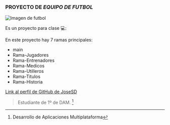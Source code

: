 ### **PROYECTO DE *EQUIPO DE FUTBOL***

![Imagen de futbol](https://i.pinimg.com/736x/77/08/b8/7708b8ff95e139fb991a26cb9c05d4cc.jpg)

Es un proyecto para clase 💻:

En este proyecto hay 7 ramas principales:
- main
- Rama-Jugadores
- Rama-Entrenadores
- Rama-Medicos
- Rama-Utilleros
- Rama-Titulos
- Rama-Historia

[Link al perfil de GitHub de JoseSD](https://github.com/JoseSD19)
>Estudiante de 1º de DAM. [^1]

[^1]: Desarrollo de Aplicaciones Multiplataforma
